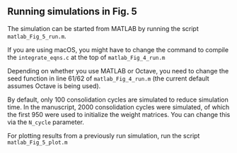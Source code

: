 ## Running simulations in Fig. 5
The simulation can be started from MATLAB by running the script
`matlab_Fig_5_run.m`.

If you are using macOS, you might have to change the command to compile the
`integrate_eqns.c` at the top of `matlab_Fig_4_run.m`

Depending on whether you use MATLAB or Octave, you need to change the seed
function in line 61/62 of `matlab_Fig_4_run.m` (the current default assumes
Octave is being used).

By default, only 100 consolidation cycles are simulated to reduce simulation
time. In the manuscript, 2000 consolidation cycles were simulated, of which
the first 950 were used to initialize the weight matrices. You can change this
via the `N_cycle` parameter.

For plotting results from a previously run simulation, run the script
`matlab_Fig_5_plot.m`
